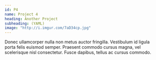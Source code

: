 ```yaml
---
id: P4
name: Project 4
heading: Another Project
subheading: (YAML)
image: "http://i.imgur.com/7aD34cp.jpg"
---
```


Donec ullamcorper nulla non metus auctor fringilla. Vestibulum id ligula porta felis euismod semper. Praesent commodo cursus magna, vel scelerisque nisl consectetur. Fusce dapibus, tellus ac cursus commodo.
